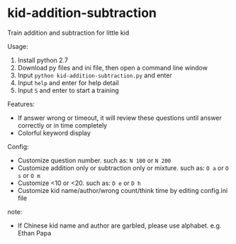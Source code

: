 # kid-addition-subtraction

Train addition and subtraction for little kid

Usage:

1. Install python 2.7
2. Download py files and ini file, then open a command line window
3. Input ```python kid-addition-subtraction.py``` and enter
4. Input ```help``` and enter for help detail
5. Input ```S``` and enter to start a training

Features:

* If answer wrong or timeout, it will review these questions until answer correctly or in time completely
* Colorful keyword display

Config:

* Customize question number. such as: ```N 100``` or ```N 200```
* Customize addition only or subtraction only or mixture. such as: ```O a``` or ```O s``` or ```O m```
* Customize <10 or <20. such as: ```D e``` or ```D h```
* Customize kid name/author/wrong count/think time by editing config.ini file

note:

* If Chinese kid name and author are garbled, please use alphabet. e.g. Ethan Papa
